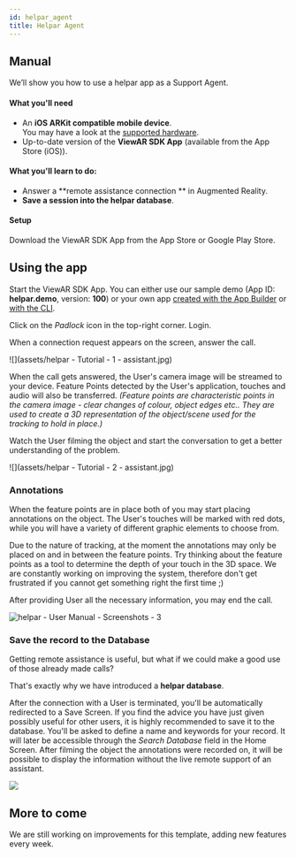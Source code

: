 ```yaml
---
id: helpar_agent
title: Helpar Agent
---
```


## Manual

We’ll show you how to use a helpar app as a Support Agent.

#### What you'll need

- An **iOS ARKit compatible mobile device**.  
  You may have a look at the [supported hardware](/docs/sdk/additional_information/hardware).
- Up-to-date version of the **ViewAR SDK App** (available from the App Store (iOS)).

#### What you'll learn to do:

- Answer a **remote assistance connection ** in Augmented Reality.
- **Save a session into the helpar database**.

#### Setup

Download the ViewAR SDK App from the App Store or Google Play Store.

## Using the app

Start the ViewAR SDK App. You can either use our sample demo (App ID: **helpar.demo**, version: **100**) or your own app [created with the App Builder](tutorials/helpar/app_builder) or [with the CLI](tutorials/helpar/cli).

Click on the _Padlock_ icon in the top-right corner. Login.

When a connection request appears on the screen, answer the call.

![](assets/helpar - Tutorial - 1 - assistant.jpg)

When the call gets answered, the User's camera image will be streamed to your device. Feature Points detected by the User's application, touches and audio will also be transferred. _(Feature points are characteristic points in the camera image - clear changes of colour, object edges etc.. They are used to create a 3D representation of the object/scene used for the tracking to hold in place.)_

Watch the User filming the object and start the conversation to get a better understanding of the problem.

![](assets/helpar - Tutorial - 2 - assistant.jpg)

### Annotations

When the feature points are in place both of you may start placing annotations on the object. The User's touches will be marked with red dots, while you will have a variety of different graphic elements to choose from.

Due to the nature of tracking, at the moment the annotations may only be placed on and in between the feature points. Try thinking about the feature points as a tool to determine the depth of your touch in the 3D space. We are constantly working on improving the system, therefore don't get frustrated if you cannot get something right the first time ;)

After providing User all the necessary information, you may end the call.

![helpar - User Manual - Screenshots - 3](assets/helpar%20-%20Tutorial%20-%203.jpg)

### Save the record to the Database

Getting remote assistance is useful, but what if we could make a good use of those already made calls?

That's exactly why we have introduced a **helpar database**.

After the connection with a User is terminated, you'll be automatically redirected to a Save Screen. If you find the advice you have just given possibly useful for other users, it is highly recommended to save it to the database. You'll be asked to define a name and keywords for your record. It will later be accessible through the _Search Database_ field in the Home Screen. After filming the object the annotations were recorded on, it will be possible to display the information without the live remote support of an assistant.

![](assets/helpar%20-%20Tutorial%20-%204%20-%20assistant.jpg)

## More to come

We are still working on improvements for this template, adding new features every week.
